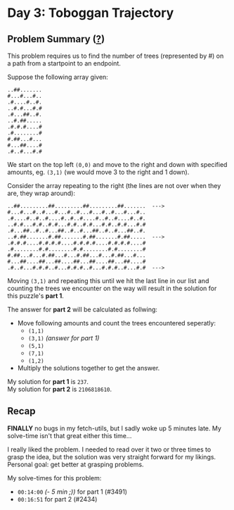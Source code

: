 # Day 3: Toboggan Trajectory
## Problem Summary ([?](https://adventofcode.com/2020/day/3))

This problem requires us to find the number of trees (represented by #) on a path from a startpoint to an endpoint.

Suppose the following array given:
```
..##.......
#...#...#..
.#....#..#.
..#.#...#.#
.#...##..#.
..#.##.....
.#.#.#....#
.#........#
#.##...#...
#...##....#
.#..#...#.#
```

We start on the top left `(0,0)` and move to the right and down with specified amounts, eg. `(3,1)` (we would move 3 to the right and 1 down).

Consider the array repeating to the right (the lines are not over when they are, they wrap around):
```
..##.........##.........##.........##.......  --->
#...#...#..#...#...#..#...#...#..#...#...#..
.#....#..#..#....#..#..#....#..#..#....#..#.
..#.#...#.#..#.#...#.#..#.#...#.#..#.#...#.# 
.#...##..#..#...##..#..#...##..#..#...##..#.  
..#.##.......#.##.......#.##.......#.##.....  --->
.#.#.#....#.#.#.#....#.#.#.#....#.#.#.#....#  
.#........#.#........#.#........#.#........#  
#.##...#...#.##...#...#.##...#...#.##...#...
#...##....##...##....##...##....##...##....#
.#..#...#.#.#..#...#.#.#..#...#.#.#..#...#.#  --->
```

Moving `(3,1)` and repeating this until we hit the last line in our list and counting the trees we encounter on the way will result in the solution for this puzzle's **part 1**.

The answer for **part 2** will be calculated as follwing:
- Move following amounts and count the trees encountered seperatly:
    - `(1,1)`
    - `(3,1)` *(answer for part 1)*
    - `(5,1)`
    - `(7,1)`
    - `(1,2)`
- Multiply the solutions together to get the answer.

My solution for **part 1** is `237`.  
My solution for **part 2** is `2106818610`.

## Recap
**FINALLY** no bugs in my fetch-utils, but I sadly woke up 5 minutes late. 
My solve-time isn't that great either this time...

I really liked the problem. I needed to read over it two or three times to grasp the idea, but the solution was very straight forward for my likings.  
Personal goal: get better at grasping problems.

My solve-times for this problem:
- `00:14:00` *(- 5 min ;))* for part 1 (#3491)
- `00:16:51` for part 2 (#2434)
